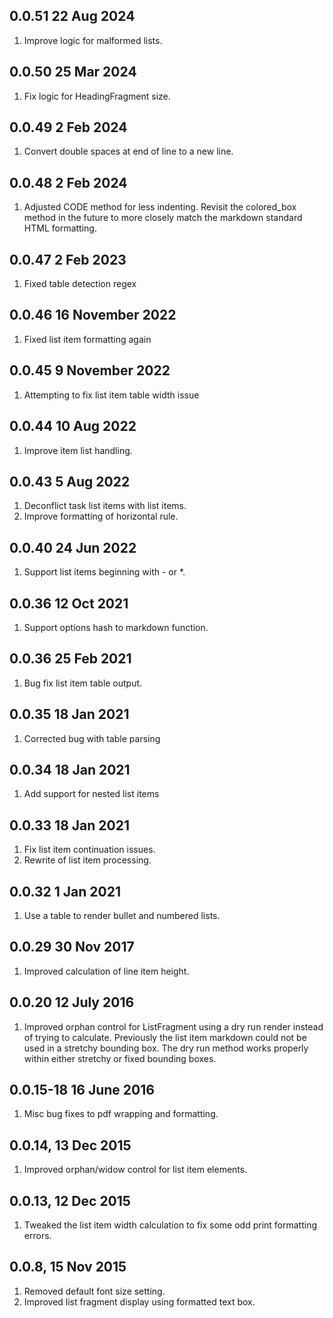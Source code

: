 ## 0.0.51 22 Aug 2024
1. Improve logic for malformed lists.
## 0.0.50 25 Mar 2024
1. Fix logic for HeadingFragment size.
## 0.0.49 2 Feb 2024
1. Convert double spaces at end of line to a new line.
## 0.0.48 2 Feb 2024
1. Adjusted CODE method for less indenting.  Revisit the colored_box method in the future to more closely match the markdown standard HTML formatting.
## 0.0.47 2 Feb 2023
1. Fixed table detection regex
## 0.0.46 16 November 2022
1. Fixed list item formatting again
## 0.0.45 9 November 2022
1. Attempting to fix list item table width issue
## 0.0.44 10 Aug 2022
1. Improve item list handling.
## 0.0.43 5 Aug 2022
1. Deconflict task list items with list items.
1. Improve formatting of horizontal rule.
## 0.0.40 24 Jun 2022
1. Support list items beginning with - or *.
## 0.0.36 12 Oct 2021
1. Support options hash to markdown function.
## 0.0.36 25 Feb 2021
1. Bug fix list item table output.
## 0.0.35 18 Jan 2021
1. Corrected bug with table parsing
## 0.0.34 18 Jan 2021
1. Add support for nested list items
## 0.0.33 18 Jan 2021
1. Fix list item continuation issues.
1. Rewrite of list item processing.
## 0.0.32 1 Jan 2021
1. Use a table to render bullet and numbered lists.
## 0.0.29  30 Nov 2017
1. Improved calculation of line item height.
## 0.0.20  12 July 2016
1. Improved orphan control for ListFragment using a dry run render instead of trying to calculate.  Previously the list item markdown could not be used in a stretchy bounding box.  The dry run method works properly within either stretchy or fixed bounding boxes.
## 0.0.15-18  16 June 2016
1. Misc bug fixes to pdf wrapping and formatting.
## 0.0.14, 13 Dec 2015
1. Improved orphan/widow control for list item elements.
## 0.0.13, 12 Dec 2015
1. Tweaked the list item width calculation to fix some odd print formatting errors.
## 0.0.8, 15 Nov 2015
1. Removed default font size setting.
2. Improved list fragment display using formatted text box.
